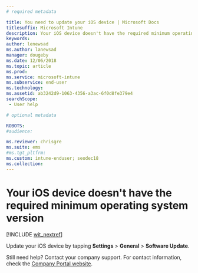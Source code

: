 ```yaml
---
# required metadata

title: You need to update your iOS device | Microsoft Docs
titlesuffix: Microsoft Intune
description: Your iOS device doesn't have the required minimum operating system version.
keywords:
author: lenewsad
ms.author: lanewsad
manager: dougeby
ms.date: 12/06/2018
ms.topic: article
ms.prod:
ms.service: microsoft-intune
ms.subservice: end-user
ms.technology:
ms.assetid: ab3242d9-1063-4356-a3ac-6f0d8fe379e4
searchScope:
 - User help

# optional metadata

ROBOTS:  
#audience:

ms.reviewer: chrisgre
ms.suite: ems
#ms.tgt_pltfrm:
ms.custom: intune-enduser; seodec18
ms.collection: 
---
```


# Your iOS device doesn't have the required minimum operating system version

[!INCLUDE [wit_nextref](includes/end-user-os-update-guidance.md)]

Update your iOS device by tapping **Settings** > **General** > **Software Update**.

Still need help? Contact your company support. For contact information, check the [Company Portal website](https://go.microsoft.com/fwlink/?linkid=2010980).
